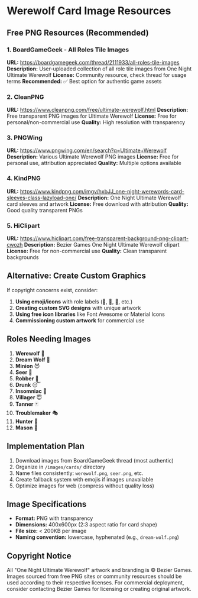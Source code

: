 # Werewolf Card Image Resources

## Free PNG Resources (Recommended)

### 1. BoardGameGeek - All Roles Tile Images
**URL:** https://boardgamegeek.com/thread/2111933/all-roles-tile-images
**Description:** User-uploaded collection of all role tile images from One Night Ultimate Werewolf
**License:** Community resource, check thread for usage terms
**Recommended:** ✅ Best option for authentic game assets

### 2. CleanPNG
**URL:** https://www.cleanpng.com/free/ultimate-werewolf.html
**Description:** Free transparent PNG images for Ultimate Werewolf
**License:** Free for personal/non-commercial use
**Quality:** High resolution with transparency

### 3. PNGWing
**URL:** https://www.pngwing.com/en/search?q=Ultimate+Werewolf
**Description:** Various Ultimate Werewolf PNG images
**License:** Free for personal use, attribution appreciated
**Quality:** Multiple options available

### 4. KindPNG
**URL:** https://www.kindpng.com/imgv/hxbJJ_one-night-werewords-card-sleeves-class-lazyload-one/
**Description:** One Night Ultimate Werewolf card sleeves and artwork
**License:** Free download with attribution
**Quality:** Good quality transparent PNGs

### 5. HiClipart
**URL:** https://www.hiclipart.com/free-transparent-background-png-clipart-cwozh
**Description:** Bezier Games One Night Ultimate Werewolf clipart
**License:** Free for non-commercial use
**Quality:** Clean transparent backgrounds

## Alternative: Create Custom Graphics

If copyright concerns exist, consider:
1. **Using emoji/icons** with role labels (🐺, 🔮, 🔄, etc.)
2. **Creating custom SVG designs** with unique artwork
3. **Using free icon libraries** like Font Awesome or Material Icons
4. **Commissioning custom artwork** for commercial use

## Roles Needing Images

1. **Werewolf** 🐺
2. **Dream Wolf** 🌙
3. **Minion** 😈
4. **Seer** 🔮
5. **Robber** 🔄
6. **Drunk** 😴
7. **Insomniac** 🧝
8. **Villager** 😇
9. **Tanner** 🃏
10. **Troublemaker** 🎭
11. **Hunter** 🏹
12. **Mason** 🔨

## Implementation Plan

1. Download images from BoardGameGeek thread (most authentic)
2. Organize in `/images/cards/` directory
3. Name files consistently: `werewolf.png`, `seer.png`, etc.
4. Create fallback system with emojis if images unavailable
5. Optimize images for web (compress without quality loss)

## Image Specifications

- **Format:** PNG with transparency
- **Dimensions:** 400x600px (2:3 aspect ratio for card shape)
- **File size:** < 200KB per image
- **Naming convention:** lowercase, hyphenated (e.g., `dream-wolf.png`)

## Copyright Notice

All "One Night Ultimate Werewolf" artwork and branding is © Bezier Games. Images sourced from free PNG sites or community resources should be used according to their respective licenses. For commercial deployment, consider contacting Bezier Games for licensing or creating original artwork.
